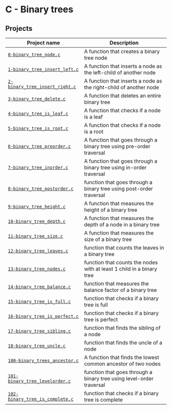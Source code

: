 # C - Binary trees

## Projects

| Project name | Description |
| ------------ | ----------- |
| [`0-binary_tree_node.c`](0-binary_tree_node.c) |  A function that creates a binary tree node|
| [`1-binary_tree_insert_left.c`](01-binary_tree_insert_left.c) |  A function that inserts a node as the left-child of another node|
| [`2-binary_tree_insert_right.c`](2-binary_tree_insert_right.c) | A function that inserts a node as the right-child of another node|
| [`3-binary_tree_delete.c`](3-binary_tree_delete.c) | A function that deletes an entire binary tree|
| [`4-binary_tree_is_leaf.c`](4-binary_tree_is_leaf.c) | A function that checks if a node is a leaf|
| [`5-binary_tree_is_root.c`](5-binary_tree_is_root.c) | A function that checks if a node is a root|
| [`6-binary_tree_preorder.c`](6-binary_tree_preorder.c) | A function that goes through a binary tree using pre-order traversal|
| [`7-binary_tree_inorder.c`](7-binary_tree_inorder.c) | A function that goes through a binary tree using in-order traversal|
| [`8-binary_tree_postorder.c`](8-binary_tree_postorder.c) | function that goes through a binary tree using post-order traversal |
| [`9-binary_tree_height.c`](9-binary_tree_height.c) | A function that measures the height of a binary tree |
| [`10-binary_tree_depth.c`](10-binary_tree_depth.c) | A function that measures the depth of a node in a binary tree |
| [`11-binary_tree_size.c`](11-binary_tree_size.c) | A function that measures the size of a binary tree |
| [`12-binary_tree_leaves.c`](12-binary_tree_leaves.c) | function that counts the leaves in a binary tree |
| [`13-binary_tree_nodes.c`](13-binary_tree_nodes.c) | function that counts the nodes with at least 1 child in a binary tree |
| [`14-binary_tree_balance.c`](14-binary_tree_balance.c) | function that measures the balance factor of a binary tree |
| [`15-binary_tree_is_full.c`](15-binary_tree_is_full.c) | function that checks if a binary tree is full |
| [`16-binary_tree_is_perfect.c`](16-binary_tree_is_perfect.c) | function that checks if a binary tree is perfect |
| [`17-binary_tree_sibling.c`](17-binary_tree_sibling.c) | function that finds the sibling of a node |
| [`18-binary_tree_uncle.c`](18-binary_tree_uncle.c) | function that finds the uncle of a node |
| [`100-binary_trees_ancestor.c`](100-binary_trees_ancestor.c) | A function that finds the lowest common ancestor of two nodes |
| [`101-binary_tree_levelorder.c`](101-binary_tree_levelorder.c) | function that goes through a binary tree using level-order traversal |
| [`102-binary_tree_is_complete.c`](102-binary_tree_is_complete.c) | function that checks if a binary tree is complete |